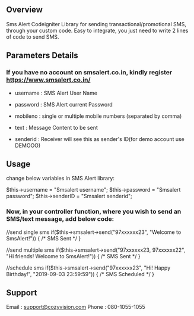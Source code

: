 ## Overview

Sms Alert Codeigniter Library for sending transactional/promotional SMS, through your custom code. Easy to integrate, you just need to write 2 lines of code to send SMS.

## Parameters Details
### If you have no account on smsalert.co.in, kindly register https://www.smsalert.co.in/

* username : SMS Alert User Name

* password : SMS Alert current Password

* mobileno : single or multiple mobile numbers (separated by comma)

* text : Message Content to be sent

* senderid : Receiver will see this as sender's ID(for demo account use DEMOOO)


## Usage
change below variables in SMS Alert library:

$this->username = "Smsalert username";
$this->password = "Smsalert password";
$this->senderID = "Smsalert senderid";

### Now, in your controller function, where you wish to send an SMS/text message, add below code:
	
//send single sms
if($this->smsalert->send("97xxxxxx23", "Welcome to SmsAlert!")) {
/* SMS Sent */
}

//send multiple sms
if($this->smsalert->send("97xxxxxx23, 97xxxxxx22", "Hi friends! Welcome to SmsAlert!")) {
/* SMS Sent */
}

//schedule sms
if($this->smsalert->send("97xxxxxx23", "Hi! Happy Birthday!", "2019-09-03 23:59:59")) {
/* SMS Scheduled */
}

## Support 
Email :  support@cozyvision.com
Phone :  080-1055-1055
